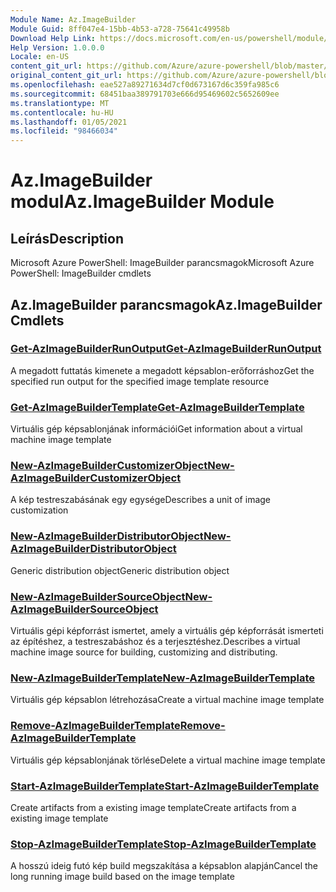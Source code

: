 ```yaml
---
Module Name: Az.ImageBuilder
Module Guid: 8ff047e4-15bb-4b53-a728-75641c49958b
Download Help Link: https://docs.microsoft.com/en-us/powershell/module/az.imagebuilder
Help Version: 1.0.0.0
Locale: en-US
content_git_url: https://github.com/Azure/azure-powershell/blob/master/src/ImageBuilder/help/Az.ImageBuilder.md
original_content_git_url: https://github.com/Azure/azure-powershell/blob/master/src/ImageBuilder/help/Az.ImageBuilder.md
ms.openlocfilehash: eae527a89271634d7cf0d673167d6c359fa985c6
ms.sourcegitcommit: 68451baa389791703e666d95469602c5652609ee
ms.translationtype: MT
ms.contentlocale: hu-HU
ms.lasthandoff: 01/05/2021
ms.locfileid: "98466034"
---
```

# <span data-ttu-id="f1926-101">Az.ImageBuilder modul</span><span class="sxs-lookup"><span data-stu-id="f1926-101">Az.ImageBuilder Module</span></span>
## <span data-ttu-id="f1926-102">Leírás</span><span class="sxs-lookup"><span data-stu-id="f1926-102">Description</span></span>
<span data-ttu-id="f1926-103">Microsoft Azure PowerShell: ImageBuilder parancsmagok</span><span class="sxs-lookup"><span data-stu-id="f1926-103">Microsoft Azure PowerShell: ImageBuilder cmdlets</span></span>

## <span data-ttu-id="f1926-104">Az.ImageBuilder parancsmagok</span><span class="sxs-lookup"><span data-stu-id="f1926-104">Az.ImageBuilder Cmdlets</span></span>
### [<span data-ttu-id="f1926-105">Get-AzImageBuilderRunOutput</span><span class="sxs-lookup"><span data-stu-id="f1926-105">Get-AzImageBuilderRunOutput</span></span>](Get-AzImageBuilderRunOutput.md)
<span data-ttu-id="f1926-106">A megadott futtatás kimenete a megadott képsablon-erőforráshoz</span><span class="sxs-lookup"><span data-stu-id="f1926-106">Get the specified run output for the specified image template resource</span></span>

### [<span data-ttu-id="f1926-107">Get-AzImageBuilderTemplate</span><span class="sxs-lookup"><span data-stu-id="f1926-107">Get-AzImageBuilderTemplate</span></span>](Get-AzImageBuilderTemplate.md)
<span data-ttu-id="f1926-108">Virtuális gép képsablonjának információi</span><span class="sxs-lookup"><span data-stu-id="f1926-108">Get information about a virtual machine image template</span></span>

### [<span data-ttu-id="f1926-109">New-AzImageBuilderCustomizerObject</span><span class="sxs-lookup"><span data-stu-id="f1926-109">New-AzImageBuilderCustomizerObject</span></span>](New-AzImageBuilderCustomizerObject.md)
<span data-ttu-id="f1926-110">A kép testreszabásának egy egysége</span><span class="sxs-lookup"><span data-stu-id="f1926-110">Describes a unit of image customization</span></span>

### [<span data-ttu-id="f1926-111">New-AzImageBuilderDistributorObject</span><span class="sxs-lookup"><span data-stu-id="f1926-111">New-AzImageBuilderDistributorObject</span></span>](New-AzImageBuilderDistributorObject.md)
<span data-ttu-id="f1926-112">Generic distribution object</span><span class="sxs-lookup"><span data-stu-id="f1926-112">Generic distribution object</span></span>

### [<span data-ttu-id="f1926-113">New-AzImageBuilderSourceObject</span><span class="sxs-lookup"><span data-stu-id="f1926-113">New-AzImageBuilderSourceObject</span></span>](New-AzImageBuilderSourceObject.md)
<span data-ttu-id="f1926-114">Virtuális gépi képforrást ismertet, amely a virtuális gép képforrását ismerteti az építéshez, a testreszabáshoz és a terjesztéshez.</span><span class="sxs-lookup"><span data-stu-id="f1926-114">Describes a virtual machine image source for building, customizing and distributing.</span></span>

### [<span data-ttu-id="f1926-115">New-AzImageBuilderTemplate</span><span class="sxs-lookup"><span data-stu-id="f1926-115">New-AzImageBuilderTemplate</span></span>](New-AzImageBuilderTemplate.md)
<span data-ttu-id="f1926-116">Virtuális gép képsablon létrehozása</span><span class="sxs-lookup"><span data-stu-id="f1926-116">Create a virtual machine image template</span></span>

### [<span data-ttu-id="f1926-117">Remove-AzImageBuilderTemplate</span><span class="sxs-lookup"><span data-stu-id="f1926-117">Remove-AzImageBuilderTemplate</span></span>](Remove-AzImageBuilderTemplate.md)
<span data-ttu-id="f1926-118">Virtuális gép képsablonjának törlése</span><span class="sxs-lookup"><span data-stu-id="f1926-118">Delete a virtual machine image template</span></span>

### [<span data-ttu-id="f1926-119">Start-AzImageBuilderTemplate</span><span class="sxs-lookup"><span data-stu-id="f1926-119">Start-AzImageBuilderTemplate</span></span>](Start-AzImageBuilderTemplate.md)
<span data-ttu-id="f1926-120">Create artifacts from a existing image template</span><span class="sxs-lookup"><span data-stu-id="f1926-120">Create artifacts from a existing image template</span></span>

### [<span data-ttu-id="f1926-121">Stop-AzImageBuilderTemplate</span><span class="sxs-lookup"><span data-stu-id="f1926-121">Stop-AzImageBuilderTemplate</span></span>](Stop-AzImageBuilderTemplate.md)
<span data-ttu-id="f1926-122">A hosszú ideig futó kép build megszakítása a képsablon alapján</span><span class="sxs-lookup"><span data-stu-id="f1926-122">Cancel the long running image build based on the image template</span></span>

